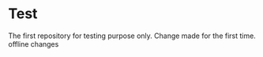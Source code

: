 # Test
The first repository for testing purpose only.
Change made for the first time.
offline changes
